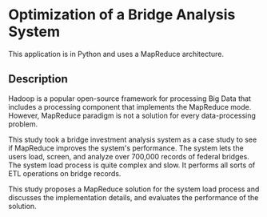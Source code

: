 # Optimization of a Bridge Analysis System
This application is in Python and uses a MapReduce architecture.

## Description
Hadoop is a popular open-source framework for processing Big Data that includes a processing component that implements the MapReduce mode. However, MapReduce paradigm is not a solution for every data-processing problem. 

This study took a bridge investment analysis system as a case study to see if MapReduce improves the system's performance. The system lets the users load, screen, and analyze over 700,000 records of federal bridges. The system load process is quite complex and slow. It performs all sorts of ETL operations on bridge records. 

This study proposes a MapReduce solution for the system load process and discusses the implementation details, and evaluates the performance of the solution.

